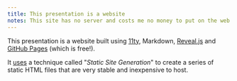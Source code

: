 ```yaml
---
title: This presentation is a website
notes: This site has no server and costs me no money to put on the web.
---
```


This presentation is a website built using [11ty](https://www.11ty.dev/), Markdown, [Reveal.js](https://revealjs.com/) and [GitHub Pages](https://pages.github.com/) (which is free!). 

It [uses](https://github.com/AramZS/build-a-website) a technique called "*Static Site Generation*" to create a series of static HTML files that are very stable and inexpensive to host.
